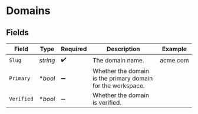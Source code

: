 # Domains


## Fields

| Field                                                       | Type                                                        | Required                                                    | Description                                                 | Example                                                     |
| ----------------------------------------------------------- | ----------------------------------------------------------- | ----------------------------------------------------------- | ----------------------------------------------------------- | ----------------------------------------------------------- |
| `Slug`                                                      | *string*                                                    | :heavy_check_mark:                                          | The domain name.                                            | acme.com                                                    |
| `Primary`                                                   | **bool*                                                     | :heavy_minus_sign:                                          | Whether the domain is the primary domain for the workspace. |                                                             |
| `Verified`                                                  | **bool*                                                     | :heavy_minus_sign:                                          | Whether the domain is verified.                             |                                                             |